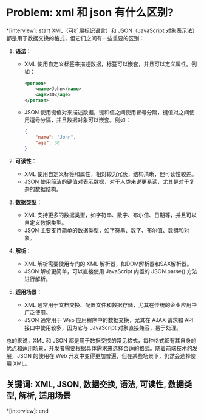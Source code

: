 # Problem: xml 和 json 有什么区别?

*[interview]: start
XML（可扩展标记语言）和 JSON（JavaScript 对象表示法）都是用于数据交换的格式，但它们之间有一些重要的区别：

1. **语法**：
   - XML 使用自定义标签来描述数据，标签可以嵌套，并且可以定义属性。例如：
     ```xml
     <person>
         <name>John</name>
         <age>30</age>
     </person>
     ```
   - JSON 使用键值对来描述数据，键和值之间使用冒号分隔，键值对之间使用逗号分隔，并且数据对象可以嵌套。例如：
     ```json
     {
         "name": "John",
         "age": 30
     }
     ```

2. **可读性**：
   - XML 使用自定义标签和属性，相对较为冗长，结构清晰，但可读性较差。
   - JSON 使用简洁的键值对表示数据，对于人类来说更易读，尤其是对于复杂的数据结构。

3. **数据类型**：
   - XML 支持更多的数据类型，如字符串、数字、布尔值、日期等，并且可以自定义数据类型。
   - JSON 主要支持简单的数据类型，如字符串、数字、布尔值、数组和对象。

4. **解析**：
   - XML 解析需要使用专门的 XML 解析器，如DOM解析器和SAX解析器。
   - JSON 解析更简单，可以直接使用 JavaScript 内置的 JSON.parse() 方法进行解析。

5. **适用场景**：
   - XML 通常用于文档交换、配置文件和数据存储，尤其在传统的企业应用中广泛使用。
   - JSON 通常用于 Web 应用程序中的数据交换，尤其在 AJAX 请求和 API 接口中使用较多，因为它与 JavaScript 对象直接兼容，易于处理。

总的来说，XML 和 JSON 都是用于数据交换的常见格式，每种格式都有其自身的优点和适用场景，开发者需要根据具体需求来选择合适的格式。随着前端技术的发展，JSON 的使用在 Web 开发中变得更加普遍，但在某些场景下，仍然会选择使用 XML。

## 关键词: XML, JSON, 数据交换, 语法, 可读性, 数据类型, 解析, 适用场景
*[interview]: end
